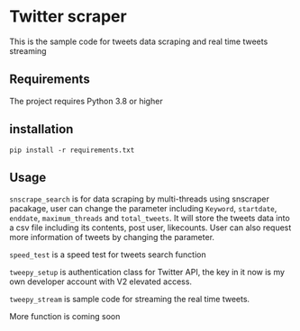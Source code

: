# Twitter scraper

This is the sample code for tweets data scraping and real time tweets streaming

## Requirements

The project requires Python 3.8 or higher

## installation

    pip install -r requirements.txt

## Usage

`snscrape_search` is for data scraping by multi-threads using snscraper pacakage, user can change the parameter including `Keyword`, `startdate`, `enddate`, `maximum_threads` and `total_tweets`. It will store the tweets data into a csv file including its contents, post user, likecounts. User can also request more information of tweets by changing the parameter.

`speed_test` is a speed test for tweets search function

`tweepy_setup` is authentication class for Twitter API, the key in it now is my own developer account with V2 elevated access.

`tweepy_stream` is sample code for streaming the real time tweets.

More function is coming soon

